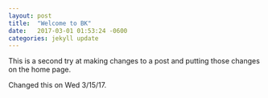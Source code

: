 ```yaml
---
layout: post
title:  "Welcome to BK"
date:   2017-03-01 01:53:24 -0600
categories: jekyll update
---
```

This is a second try at making changes to a post and putting those changes on the home page.

Changed this on Wed 3/15/17.
